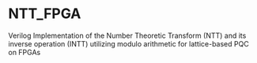 # NTT_FPGA
Verilog Implementation of the Number Theoretic Transform (NTT) and its inverse operation (INTT) utilizing modulo arithmetic for lattice-based PQC on FPGAs
